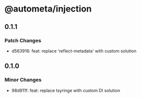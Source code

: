 # @autometa/injection

## 0.1.1

### Patch Changes

- d563916: feat: replace 'reflect-metadata' with custom solution

## 0.1.0

### Minor Changes

- 98d911f: feat: replace tsyringe with custom DI solution
